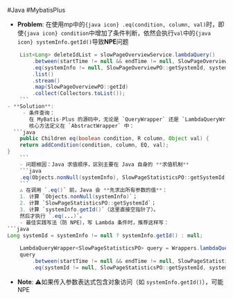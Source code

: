 #Java #MybatisPlus

- **Problem**: 在使用mp中的`{java icon} .eq(condition, column, val)`时，即使`{java icon} condition`中增加了条件判断，依然会执行`val`中的`{java icon} systemInfo.getId()`导致**NPE**问题
```java
	List<Long> deleteIdList = slowPageOverviewService.lambdaQuery()  
		.between(startTime != null && endTime != null, SlowPageOverviewPO::getCreateTime, startTime, endTime)  
		.eq(systemInfo != null, SlowPageOverviewPO::getSystemId, systemInfo.getId())  
		.list()  
		.stream()  
		.map(SlowPageOverviewPO::getId)  
		.collect(Collectors.toList());
	```
- **Solution**:
	 - 条件查询：
	   在 MyBatis-Plus 的源码中，无论是 `QueryWrapper` 还是 `LambdaQueryWrapper`，它们都继承自 `AbstractWrapper`。  
	   核心方法定义在 `AbstractWrapper` 中：
  ```java
	public Children eq(boolean condition, R column, Object val) {
    return addCondition(condition, column, EQ, val);
}
	```
	- 问题根因：Java 求值顺序，区别主要在 Java 自身的 **求值机制**
	```java
	.eq(Objects.nonNull(systemInfo), SlowPageStatisticsPO::getSystemId, systemInfo.getId())
	```
	⚠️ 在调用 `.eq()` 前，Java 会 **先求出所有参数的值**：
	1. 计算 `Objects.nonNull(systemInfo)`；
	2. 计算 `SlowPageStatisticsPO::getSystemId`；
	3. 计算 `systemInfo.getId()`（这里直接空指针了）。
	然后才执行 `.eq(...)`。 
	- 最佳实践写法（防 NPE），写 Lambda 条件时，推荐这样写：
```java
Long systemId = systemInfo != null ? systemInfo.getId() : null;
	
	LambdaQueryWrapper<SlowPageStatisticsPO> query = Wrappers.lambdaQuery();
	query
	    .between(startTime != null && endTime != null, SlowPageStatisticsPO::getCreateTime, startTime, endTime)
	    .eq(systemId != null, SlowPageStatisticsPO::getSystemId, systemId);
```
- **Note**: ⚠️如果传入参数表达式包含对象访问（如 `systemInfo.getId()`），可能 NPE

